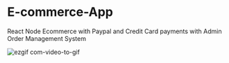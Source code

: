 # E-commerce-App
React Node Ecommerce with Paypal and Credit Card payments with Admin Order Management System


![ezgif com-video-to-gif](https://user-images.githubusercontent.com/59987319/83183163-70be9480-a138-11ea-8578-8b5934c5fad1.gif)



